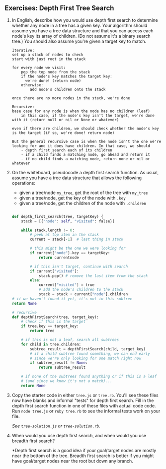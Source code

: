 ## Exercises: Depth First Tree Search

1. In English, describe how you would use depth first search to determine whether any node in a tree has a given key. Your algorithm should assume you have a tree data structure and that you can access each node's key its array of children. (Do not assume it's a binary search tree.) You should also assume you're given a target key to match.



	```
	Iterative:
	set up a stack of nodes to check
	start with just root in the stack

	for every node we visit:
		pop the top node from the stack
		if the node's key matches the target key:
		  we're done! (return node)
		otherwise:
			add node's children onto the stack

	once there are no more nodes in the stack, we're done

	```

	```
	Recursive:
	base case for any node is when the node has no children (leaf)
		in this case, if the node's key isn't the target, we're done with it (return null or nil or None or whatever)

	even if there are children, we should check whether the node's key is the target (if so, we're done! return node)

	But the general recursive case is when the node isn't the one we're looking for and it does have children. In that case, we should
		- depth first search each of its children
		- if a child finds a matching node, go ahead and return it
		- if no child finds a matching node, return none or nil or whatever
	```

1. On the whiteboard, pseudocode a depth first search function. As usual, assume you have a tree data structure that allows the following operations:

	* given a tree/node `my_tree`, get the root of the tree with `my_tree`
	* given a tree/node, get the key of the node with `.key`
	* given a tree/node, get the children of the node with `.children`



	```python

	def depth_first_search(tree, targetKey) {
		stack = [{"node": self, "visited": false}]

		while stack.length != 0:
			# peek at top item in the stack
			current = stack[-1]  # last thing in stack

			# this might be the one we were looking for
			if current["node"].key == targetKey:
				return currentnode

			# if this isn't target, continue with search
			if current["visited"]:
				stack.pop() # remove the last item from the stack
			else:
				current["visited"] = true
				# add the node's children to the stack
				stack = stack + current["node"].children
	# if we haven't found it yet, it's not in this subtree
	return None
	```

	```python
	# recursive
	def depthFirstSearch(tree, target_key):
		# check if this is the target
		if tree.key == target_key:
			return tree

		# if this is not a leaf, search all subtrees
		for child in tree.children:
			subtree_result = depthFirstSearch(child, target_key)
			# if a child subtree found soemthing, we can end early
			# since we're only looking for one match right now
			if subtree_result != None:
				return subtree_result

		# if none of the subtrees found anything or if this is a leaf
		# (and since we know it's not a match)...
		return None
	```



1. Copy the starter code in either `tree.js` or `tree.rb`.  You'll see these files now have blanks and informal "tests" for depth first search.  Fill in the depth first search function in one of these files with actual code code. Run `node tree.js` or `ruby tree.rb` to see the informal tests work on your file.

	*See `tree-solution.js` or `tree-solution.rb`.*


1. When would you use depth first search, and when would you use breadth first search?

	*Depth first search is a good idea if your goal/target nodes are mostly near the bottom of the tree. Breadth first search is better if you might have goal/target nodes near the root but down any branch.
